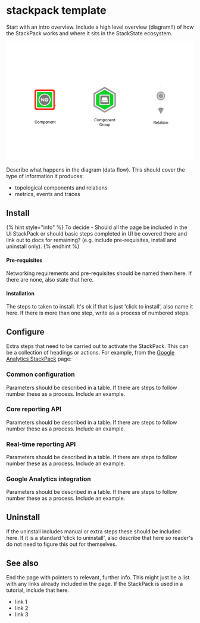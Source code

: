 # stackpack template

Start with an intro overview. Include a high level overview (diagram!!) of how the StackPack works and where it sits in the StackState ecosystem.

![Diagram](/.gitbook/assets/021_topology_elements.png)

Describe what happens in the diagram (data flow). This should cover the type of information it produces:

- topological components and relations
- metrics, events and traces

## Install

{% hint style="info" %}
To decide - Should all the page be included in the UI StackPack or should basic steps completed in UI be covered there and link out to docs for remaining? (e.g. include pre-requisites, install and uninstall only).
{% endhint %}

#### Pre-requisites

Networking requirements and pre-requisites should be named them here. If there are none, also state that here.

#### Installation

The steps to taken to install. It's ok if that is just 'click to install', also name it here. If there is more than one step, write as a process of numbered steps.

## Configure

Extra steps that need to be carried out to activate the StackPack. This can be a collection of headings or actions. For example, from the [Google Analytics StackPack](/stackpacks/integrations/google_analytics.md) page:

### Common configuration

Parameters should be described in a table. If there are steps to follow number these as a process. Include an example.

### Core reporting API

Parameters should be described in a table. If there are steps to follow number these as a process. Include an example.

### Real-time reporting API

Parameters should be described in a table. If there are steps to follow number these as a process. Include an example.

### Google Analytics integration

Parameters should be described in a table. If there are steps to follow number these as a process. Include an example.

## Uninstall

If the uninstall includes manual or extra steps these should be included here. If it is a standard 'click to uninstall', also describe that here so reader's do not need to figure this out for themselves.

## See also

End the page with pointers to relevant, further info. This might just be a list with any links already included in the page. If the StackPack is used in a tutorial, include that here.

- link 1
- link 2
- link 3
